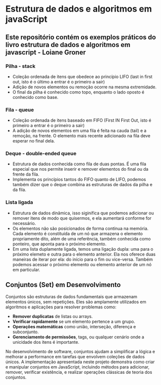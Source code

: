 # Estrutura de dados e algoritmos em javaScript

## Este repositório contém os exemplos práticos do livro estrutura de dados e algoritmos em javascript - Loiane Groner

### Pilha - stack

- Coleção ordenada de itens que obedece ao princípio LIFO (last in first out, isto é o último a entrar é o primeiro a sair)
- Adição de novos elementos ou remoção ocorre na mesma extremidade.
- O final da pilha é conhecido como topo, enquanto o lado oposto é conhecido como base.

### Fila - queue

- Coleção ordenada de itens baseado em FIFO (First IN First Out, isto é primeiro a entrar é o primeiro a sair)
- A adição de novos elementos em uma fila é feita na cauda (tail) e a remoção, na frente. O elemento mais recente adicionado na fila deve esperar no final dela.

### Deque - double-ended queue

- Estrutura de dados conhecida como fila de duas pontas. É uma fila especial que nos permite inserir e remover elementos do final ou da frente da fila.
- Implementa os princípios tantos do FIFO quanto de LIFO, podemos também dizer que o deque combina as estruturas de dados da pilha e da fila.

### Lista ligada

- Estrutura de dados dinâmica, isso siginifica que podemos adicionar ou remover itens de modo que quisermos, e ela aumentará conforme for necessário.
- Os elementos não são posicionados de forma contínua na memória. Cada elemento é constituída de um nó que armazena o elemento propriamente dito, além de uma referência, também conhecida como ponteiro, que aponta para o próximo elemento.
- Em uma lista duplamente ligada, temos uma ligação dupla: uma para o próximo elemeto e outra para o elemento anterior. Ela nos oferece duas maneiras de iterar por ela: do início para o fim ou vice-versa. Também podemos acessar o próximo elemento ou elemento anterior de um nó em particular.

## Conjuntos (Set) em Desenvolvimento

Conjuntos são estruturas de dados fundamentais que armazenam elementos únicos, sem repetições. Eles são amplamente utilizados em algoritmos e aplicações para resolver problemas como:

- **Remover duplicatas** de listas ou arrays.
- **Verificar rapidamente** se um elemento pertence a um grupo.
- **Operações matemáticas** como união, interseção, diferença e subconjunto.
- **Gerenciamento de permissões**, tags, ou qualquer cenário onde a unicidade dos itens é importante.

No desenvolvimento de software, conjuntos ajudam a simplificar a lógica e melhorar a performance em tarefas que envolvem coleções de dados únicos. A implementação apresentada neste projeto demonstra como criar e manipular conjuntos em JavaScript, incluindo métodos para adicionar, remover, verificar existência, e realizar operações clássicas de teoria dos conjuntos.
